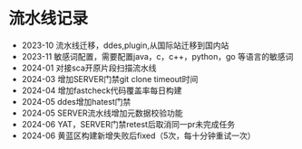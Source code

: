 # 流水线记录

- 2023-10  流水线迁移，ddes,plugin,从国际站迁移到国内站
- 2023-11  敏感词配置，需要配置java，c，c++，python，go 等语言的敏感词
- 2024-01  对接sca开原片段扫描流水线
- 2024-03  增加SERVER门禁git clone timeout时间
- 2024-04  增加fastcheck代码覆盖率每日构建
- 2024-05  ddes增加hatest门禁
- 2024-05  SERVER流水线增加元数据校验功能
- 2024-06  YAT，SERVER门禁retest后取消同一pr未完成任务
- 2024-06  黄蓝区构建新增失败后fixed（5次，每十分钟重试一次）